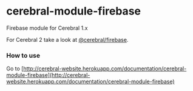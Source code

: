# cerebral-module-firebase
Firebase module for Cerebral 1.x

For Cerebral 2 take a look at [@cerebral/firebase](https://github.com/cerebral/cerebral/blob/master/packages/node_modules/%40cerebral/firebase#readme).

### How to use
Go to [http://cerebral-website.herokuapp.com/documentation/cerebral-module-firebase](http://cerebral-website.herokuapp.com/documentation/cerebral-module-firebase)

